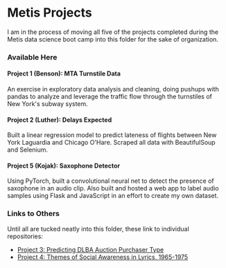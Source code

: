 # Metis Projects
I am in the process of moving all five of the projects completed during the Metis data science boot camp into this folder for the sake of organization.

### Available Here

#### Project 1 (Benson): MTA Turnstile Data
An exercise in exploratory data analysis and cleaning, doing pushups with pandas to analyze and leverage the traffic flow through the turnstiles of New York's subway system.

#### Project 2 (Luther): Delays Expected
Built a linear regression model to predict lateness of flights between New York Laguardia and Chicago O'Hare. Scraped all data with BeautifulSoup and Selenium.

#### Project 5 (Kojak): Saxophone Detector
Using PyTorch, built a convolutional neural net to detect the presence of saxophone in an audio clip. Also built and hosted a web app to label audio samples using Flask and JavaScript in an effort to create my own dataset.

### Links to Others
Until all are tucked neatly into this folder, these link to individual repositories:
* [Project 3: Predicting DLBA Auction Purchaser Type](https://github.com/davidluther/Proj-03-McNulty)
* [Project 4: Themes of Social Awareness in Lyrics, 1965-1975](https://github.com/davidluther/04-fletcher)
